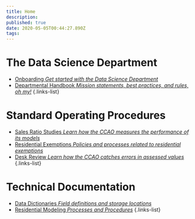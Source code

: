 ```yaml
---
title: Home
description: 
published: true
date: 2020-05-05T00:44:27.890Z
tags: 
---
```


# The Data Science Department

- [Onboarding *Get started with the Data Science Department*](/handbook/onboarding)
- [Departmental Handbook *Mission statements, best practices, and rules, oh my!*](/handbook)
{.links-list}

# Standard Operating Procedures

- [Sales Ratio Studies *Learn how the CCAO measures the performance of its models*](/sops/sales_ratio_studies)
- [Residential Exemptions *Policies and processes related to residential exemptions*](/sops/residential_exemptions)
- [Desk Review *Learn how the CCAO catches errors in assessed values*](/sops/desk_review)
{.links-list}

# Technical Documentation

- [Data Dictionaries *Field definitions and storage locations*](/data/sql-database-guide)
- [Residential Modeling *Processes and Procedures*](/residential/residential-pipeline-documentation)
{.links-list}

